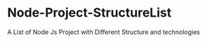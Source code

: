 # Node-Project-StructureList
A List of Node Js Project with Different Structure and technologies    

